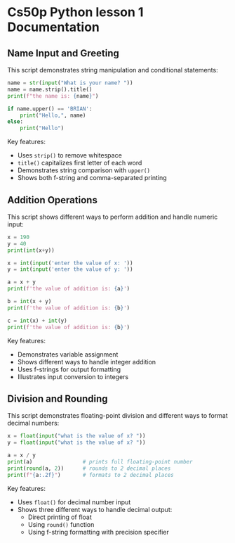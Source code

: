 # Cs50p Python lesson 1 Documentation

## Name Input and Greeting
This script demonstrates string manipulation and conditional statements:
```python
name = str(input("What is your name? "))
name = name.strip().title()
print(f"the name is: {name}")

if name.upper() == 'BRIAN':
    print("Hello,", name)
else:
    print("Hello")
```

Key features:
- Uses `strip()` to remove whitespace
- `title()` capitalizes first letter of each word
- Demonstrates string comparison with `upper()`
- Shows both f-string and comma-separated printing

## Addition Operations
This script shows different ways to perform addition and handle numeric input:
```python
x = 190
y = 40
print(int(x+y))

x = int(input('enter the value of x: '))
y = int(input('enter the value of y: '))

a = x + y
print(f'the value of addition is: {a}')

b = int(x + y)
print(f'the value of addition is: {b}')

c = int(x) + int(y)
print(f'the value of addition is: {b}')
```

Key features:
- Demonstrates variable assignment
- Shows different ways to handle integer addition
- Uses f-strings for output formatting
- Illustrates input conversion to integers

## Division and Rounding
This script demonstrates floating-point division and different ways to format decimal numbers:
```python
x = float(input("what is the value of x? "))
y = float(input("what is the value of x? "))

a = x / y
print(a)                # prints full floating-point number
print(round(a, 2))      # rounds to 2 decimal places
print(f"{a:.2f}")       # formats to 2 decimal places
```

Key features:
- Uses `float()` for decimal number input
- Shows three different ways to handle decimal output:
  - Direct printing of float
  - Using `round()` function
  - Using f-string formatting with precision specifier
